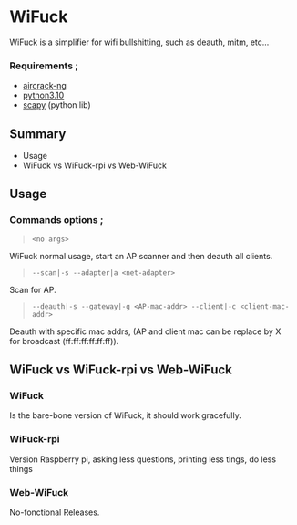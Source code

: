 # WiFuck

WiFuck is a simplifier for wifi bullshitting, such as deauth, mitm, etc...

### Requirements ;

- [aircrack-ng](https://www.aircrack-ng.org/)
- [python3.10](https://www.python.org/downloads/)
- [scapy](https://scapy.net/) (python lib)

## Summary 

- Usage
- WiFuck vs WiFuck-rpi vs Web-WiFuck

## Usage

### Commands options ;

> `<no args>`

WiFuck normal usage, start an AP scanner and then deauth all clients. <br>

> `--scan|-s --adapter|a <net-adapter>`                        

Scan for AP. <br>
> `--deauth|-s --gateway|-g <AP-mac-addr> --client|-c <client-mac-addr>`    

Deauth with specific mac addrs, (AP and client mac can be replace by X <br>
for broadcast (ff:ff:ff:ff:ff:ff)). <br>


## WiFuck vs WiFuck-rpi vs Web-WiFuck

### WiFuck

Is the bare-bone version of WiFuck, it should work gracefully.

### WiFuck-rpi

Version Raspberry pi, asking less questions, printing less tings, do less things

### Web-WiFuck

No-fonctional Releases.
